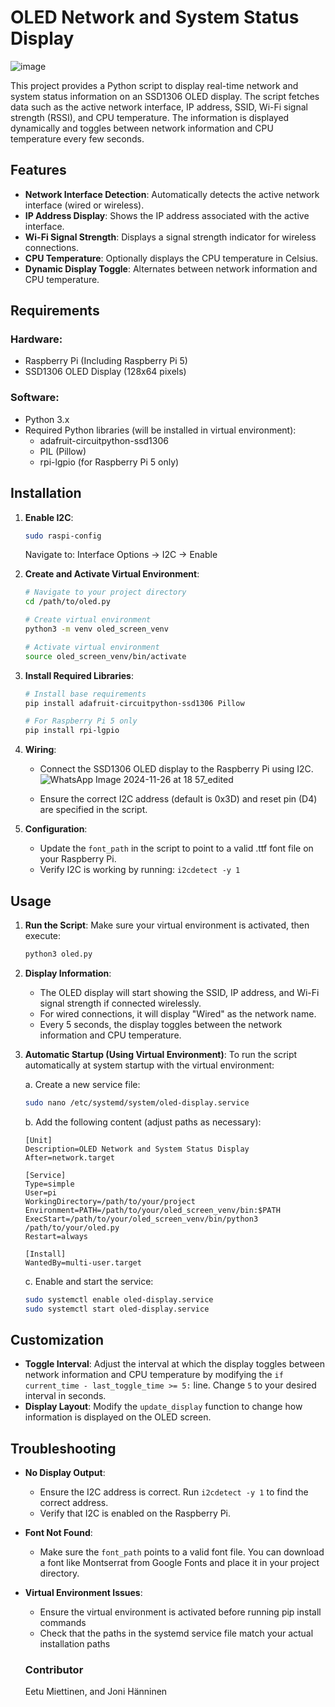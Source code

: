 # OLED Network and System Status Display

![image](/attachment/oled.png)

This project provides a Python script to display real-time network and system status information on an SSD1306 OLED display. The script fetches data such as the active network interface, IP address, SSID, Wi-Fi signal strength (RSSI), and CPU temperature. The information is displayed dynamically and toggles between network information and CPU temperature every few seconds.

## Features

- **Network Interface Detection**: Automatically detects the active network interface (wired or wireless).
- **IP Address Display**: Shows the IP address associated with the active interface.
- **Wi-Fi Signal Strength**: Displays a signal strength indicator for wireless connections.
- **CPU Temperature**: Optionally displays the CPU temperature in Celsius.
- **Dynamic Display Toggle**: Alternates between network information and CPU temperature.

## Requirements

### Hardware:
- Raspberry Pi (Including Raspberry Pi 5)
- SSD1306 OLED Display (128x64 pixels)

### Software:
- Python 3.x
- Required Python libraries (will be installed in virtual environment):
  - adafruit-circuitpython-ssd1306
  - PIL (Pillow)
  - rpi-lgpio (for Raspberry Pi 5 only)

## Installation

1. **Enable I2C**:
   ```bash
   sudo raspi-config
   ```
   Navigate to: Interface Options → I2C → Enable

2. **Create and Activate Virtual Environment**:
   ```bash
   # Navigate to your project directory
   cd /path/to/oled.py

   # Create virtual environment
   python3 -m venv oled_screen_venv

   # Activate virtual environment
   source oled_screen_venv/bin/activate
   ```

3. **Install Required Libraries**:
   ```bash
   # Install base requirements
   pip install adafruit-circuitpython-ssd1306 Pillow

   # For Raspberry Pi 5 only
   pip install rpi-lgpio
   ```

4. **Wiring**:
   - Connect the SSD1306 OLED display to the Raspberry Pi using I2C.
     ![WhatsApp Image 2024-11-26 at 18 57_edited](https://github.com/user-attachments/assets/5e1ff0fb-b704-4cd6-b4a3-3521ce9d9232)

   - Ensure the correct I2C address (default is 0x3D) and reset pin (D4) are specified in the script.

5. **Configuration**:
   - Update the `font_path` in the script to point to a valid .ttf font file on your Raspberry Pi.
   - Verify I2C is working by running: `i2cdetect -y 1`

## Usage

1. **Run the Script**: Make sure your virtual environment is activated, then execute:

   ```bash
   python3 oled.py
   ```

2. **Display Information**:
   - The OLED display will start showing the SSID, IP address, and Wi-Fi signal strength if connected wirelessly.
   - For wired connections, it will display "Wired" as the network name.
   - Every 5 seconds, the display toggles between the network information and CPU temperature.

3. **Automatic Startup (Using Virtual Environment)**:
   To run the script automatically at system startup with the virtual environment:

   a. Create a new service file:
      ```bash
      sudo nano /etc/systemd/system/oled-display.service
      ```

   b. Add the following content (adjust paths as necessary):
      ```
      [Unit]
      Description=OLED Network and System Status Display
      After=network.target

      [Service]
      Type=simple
      User=pi
      WorkingDirectory=/path/to/your/project
      Environment=PATH=/path/to/your/oled_screen_venv/bin:$PATH
      ExecStart=/path/to/your/oled_screen_venv/bin/python3 /path/to/your/oled.py
      Restart=always

      [Install]
      WantedBy=multi-user.target
      ```

   c. Enable and start the service:
      ```bash
      sudo systemctl enable oled-display.service
      sudo systemctl start oled-display.service
      ```

## Customization

- **Toggle Interval**: Adjust the interval at which the display toggles between network information and CPU temperature by modifying the `if current_time - last_toggle_time >= 5:` line. Change `5` to your desired interval in seconds.
- **Display Layout**: Modify the `update_display` function to change how information is displayed on the OLED screen.

## Troubleshooting

- **No Display Output**:
  - Ensure the I2C address is correct. Run `i2cdetect -y 1` to find the correct address.
  - Verify that I2C is enabled on the Raspberry Pi.
- **Font Not Found**:
  - Make sure the `font_path` points to a valid font file. You can download a font like Montserrat from Google Fonts and place it in your project directory.
- **Virtual Environment Issues**:
  - Ensure the virtual environment is activated before running pip install commands
  - Check that the paths in the systemd service file match your actual installation paths


  ### Contributor
  Eetu Miettinen, and Joni Hänninen
